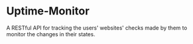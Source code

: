 # Uptime-Monitor
A RESTful API for tracking the users' websites' checks made by them to monitor the changes in their states.
